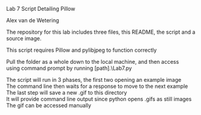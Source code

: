 Lab 7 Script Detailing Pillow

Alex van de Wetering

The repository for this lab includes three files, this README, the script and a source image.

This script requires Pillow and pylibjpeg to function correctly

Pull the folder as a whole down to the local machine, and then access<br>
using command prompt by running [path].\Lab7.py

The script will run in 3 phases, the first two opening an example image<br>
The command line then waits for a response to move to the next example<br>
The last step will save a new .gif to this directory<br>
It will provide command line output since python opens .gifs as still images<br>
The gif can be accessed manually
